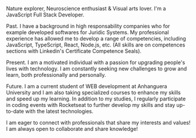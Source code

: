 Nature explorer, Neuroscience enthusiast & Visual arts lover.
I'm a JavaScript Full Stack Developer.

Past.
I have a background in high responsability companies who for example developed softwares for Juridic Systems. My professional experience has allowed me to develop a range of competencies, including JavaScript, TypeScript, React, Node.js, etc. (All skills are on competences sections with Linkedin's Certificate Competence Seals).

Present.
I am a motivated individual with a passion for upgrading people's lives with technology. I am constantly seeking new challenges to grow and learn, both professionally and personally.

Future.
I am a current student of WEB development at Anhanguera University and I am also taking specialized courses to enhance my skills and speed up my learning. In addition to my studies, I regularly participate in coding events with Rocketseat to further develop my skills and stay up-to-date with the latest technologies.

I am eager to connect with professionals that share my interests and values! I am always open to collaborate and share knowledge!
